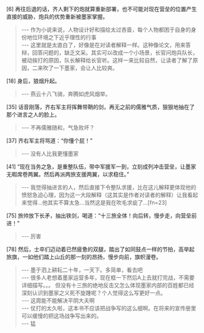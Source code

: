 
[6] 再往后退的话，齐人剩下的炮就算重新部署，也不可能对现在营垒的位置产生直接的威胁，炮兵的优势重新被墨家掌握。
>--- 作为小说来说，人物设计好和描绘太过吝啬，每个人物都困于自身的身份地位环境之下近乎理性的行事<br>
>--- 这里就是太直白了，好像是在对读者解释一样。这种像论文，用来答辩，回答问题的，缺乏文采。其实可以改成一个小场景，长官问炮兵队长，被动挨打的原因，队长解释给长官听。这样一来比较自然，让读者了解了原因，二来吹了一下墨家，会让人比较爽。<br>

[18] 身后，狼烟升起。
>--- 燕云十八飞骑，奔腾如虎风烟举。<br>

[35] 话音刚落，齐右军主将挥舞带鞘的剑，再无之前的儒雅气质，狠狠地抽在了那个进言之人的脸上。
>--- 不再儒雅随和，气急败坏？<br>

[37] 齐右军主将骂道：“你懂个屁！”
>--- 没有人比我更懂墨家<br>

[41] “现在当务之急，是重整队伍，带中军援军一到，立刻成列冲击营垒，让墨家无暇席卷两翼。然后再派两旅支援两翼，以求稳住。”
>--- 我觉得抽进言的人，然后直接下令整队求援，比在这儿解释更体现他的愤怒急迫心理，因为这一大段解释（这其实是作者对读者的解释）让我看起来觉得…他其实不算太急…当然这是我在吹毛求疵了…[fn=23]<br>

[75] 旅帅放下长矛，抽出铁剑，喝道：“十三旅全体！向后转，慢步走，向营垒前进！”
>--- 厉害<br>

[78] 然后，士卒们迈动着已然疲惫的双腿，踏出了如同鼓点一样的节拍，高举起旅旗，一如他们踏上山丘的那一刻的昂扬，慢步向前，旗帜漫卷。
>--- 墨于泗上耕耘二十年，一天下。多简单，看去吧<br>
>--- 很多人老想着墨家运营多年，现在框一下然后A上去就打完战，不需要详细描写。。。
但没有十三旅的绝地反击又怎么体现墨家内部的百姓都已经深刻认识到墨家之义死不旋踵呢？个人觉得这么写更好一点。<br>
>--- 这周能不能解决平阴大夫啊<br>
>--- 仗打的太久啦，这本书不应该把战争写的这么细啊。在将来的宣传册里可以缓慢的把这场战争写出来的。<br>
>--- 猛<br>
